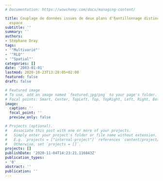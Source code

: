 ```yaml
---
# Documentation: https://wowchemy.com/docs/managing-content/

title: Couplage de données issues de deux plans d'̧́hantillonnage distincts d'un même
  espace
subtitle: ''
summary: ''
authors:
- Stéphane Dray
tags:
- '"Multivarié"'
- '"RLQ"'
- '"Spatial"'
categories: []
date: '2003-01-01'
lastmod: 2020-10-23T13:28:05+02:00
featured: false
draft: false

# Featured image
# To use, add an image named `featured.jpg/png` to your page's folder.
# Focal points: Smart, Center, TopLeft, Top, TopRight, Left, Right, BottomLeft, Bottom, BottomRight.
image:
  caption: ''
  focal_point: ''
  preview_only: false

# Projects (optional).
#   Associate this post with one or more of your projects.
#   Simply enter your project's folder or file name without extension.
#   E.g. `projects = ["internal-project"]` references `content/project/deep-learning/index.md`.
#   Otherwise, set `projects = []`.
projects: []
publishDate: '2020-11-04T14:23:21.116843Z'
publication_types:
- '0'
abstract: ''
publication: ''
---
```

